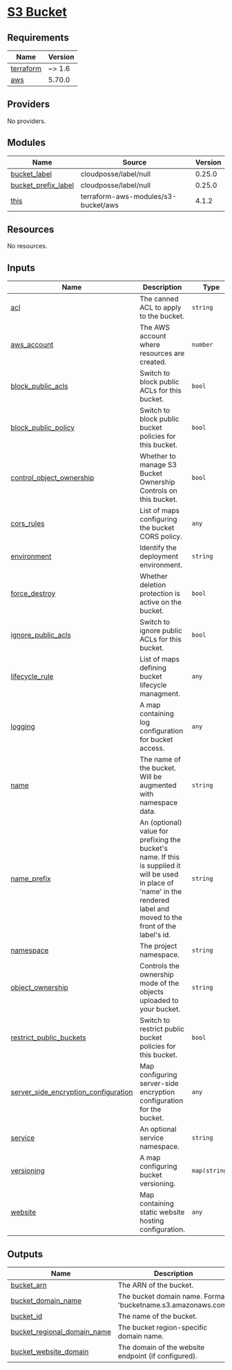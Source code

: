 # [S3 Bucket](https://aws.amazon.com/s3)

<!-- BEGIN_TF_DOCS -->
## Requirements

| Name | Version |
|------|---------|
| <a name="requirement_terraform"></a> [terraform](#requirement\_terraform) | ~> 1.6 |
| <a name="requirement_aws"></a> [aws](#requirement\_aws) | 5.70.0 |

## Providers

No providers.

## Modules

| Name | Source | Version |
|------|--------|---------|
| <a name="module_bucket_label"></a> [bucket\_label](#module\_bucket\_label) | cloudposse/label/null | 0.25.0 |
| <a name="module_bucket_prefix_label"></a> [bucket\_prefix\_label](#module\_bucket\_prefix\_label) | cloudposse/label/null | 0.25.0 |
| <a name="module_this"></a> [this](#module\_this) | terraform-aws-modules/s3-bucket/aws | 4.1.2 |

## Resources

No resources.

## Inputs

| Name | Description | Type | Default | Required |
|------|-------------|------|---------|:--------:|
| <a name="input_acl"></a> [acl](#input\_acl) | The canned ACL to apply to the bucket. | `string` | `null` | no |
| <a name="input_aws_account"></a> [aws\_account](#input\_aws\_account) | The AWS account where resources are created. | `number` | n/a | yes |
| <a name="input_block_public_acls"></a> [block\_public\_acls](#input\_block\_public\_acls) | Switch to block public ACLs for this bucket. | `bool` | `true` | no |
| <a name="input_block_public_policy"></a> [block\_public\_policy](#input\_block\_public\_policy) | Switch to block public bucket policies for this bucket. | `bool` | `true` | no |
| <a name="input_control_object_ownership"></a> [control\_object\_ownership](#input\_control\_object\_ownership) | Whether to manage S3 Bucket Ownership Controls on this bucket. | `bool` | `false` | no |
| <a name="input_cors_rules"></a> [cors\_rules](#input\_cors\_rules) | List of maps configuring the bucket CORS policy. | `any` | `[]` | no |
| <a name="input_environment"></a> [environment](#input\_environment) | Identify the deployment environment. | `string` | n/a | yes |
| <a name="input_force_destroy"></a> [force\_destroy](#input\_force\_destroy) | Whether deletion protection is active on the bucket. | `bool` | n/a | yes |
| <a name="input_ignore_public_acls"></a> [ignore\_public\_acls](#input\_ignore\_public\_acls) | Switch to ignore public ACLs for this bucket. | `bool` | `true` | no |
| <a name="input_lifecycle_rule"></a> [lifecycle\_rule](#input\_lifecycle\_rule) | List of maps defining bucket lifecycle managment. | `any` | `[]` | no |
| <a name="input_logging"></a> [logging](#input\_logging) | A map containing log configuration for bucket access. | `any` | `{}` | no |
| <a name="input_name"></a> [name](#input\_name) | The name of the bucket. Will be augmented with namespace data. | `string` | n/a | yes |
| <a name="input_name_prefix"></a> [name\_prefix](#input\_name\_prefix) | An (optional) value for prefixing the bucket's name. If this is supplied it will be used in place of 'name' in the rendered label and moved to the front of the label's id. | `string` | `null` | no |
| <a name="input_namespace"></a> [namespace](#input\_namespace) | The project namespace. | `string` | n/a | yes |
| <a name="input_object_ownership"></a> [object\_ownership](#input\_object\_ownership) | Controls the ownership mode of the objects uploaded to your bucket. | `string` | `"BucketOwnerEnforced"` | no |
| <a name="input_restrict_public_buckets"></a> [restrict\_public\_buckets](#input\_restrict\_public\_buckets) | Switch to restrict public bucket policies for this bucket. | `bool` | `true` | no |
| <a name="input_server_side_encryption_configuration"></a> [server\_side\_encryption\_configuration](#input\_server\_side\_encryption\_configuration) | Map configuring server-side encryption configuration for the bucket. | `any` | `{}` | no |
| <a name="input_service"></a> [service](#input\_service) | An optional service namespace. | `string` | `null` | no |
| <a name="input_versioning"></a> [versioning](#input\_versioning) | A map configuring bucket versioning. | `map(string)` | `{}` | no |
| <a name="input_website"></a> [website](#input\_website) | Map containing static website hosting configuration. | `any` | `{}` | no |

## Outputs

| Name | Description |
|------|-------------|
| <a name="output_bucket_arn"></a> [bucket\_arn](#output\_bucket\_arn) | The ARN of the bucket. |
| <a name="output_bucket_domain_name"></a> [bucket\_domain\_name](#output\_bucket\_domain\_name) | The bucket domain name. Format: 'bucketname.s3.amazonaws.com' |
| <a name="output_bucket_id"></a> [bucket\_id](#output\_bucket\_id) | The name of the bucket. |
| <a name="output_bucket_regional_domain_name"></a> [bucket\_regional\_domain\_name](#output\_bucket\_regional\_domain\_name) | The bucket region-specific domain name. |
| <a name="output_bucket_website_domain"></a> [bucket\_website\_domain](#output\_bucket\_website\_domain) | The domain of the website endpoint (if configured). |
<!-- END_TF_DOCS -->
